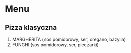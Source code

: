 # Menu

## Pizza klasyczna 

1. MARGHERITA (sos pomidorowy, ser, oregano, bazylia)
2. FUNGHI (sos pomidorowy, ser, pieczarki)

